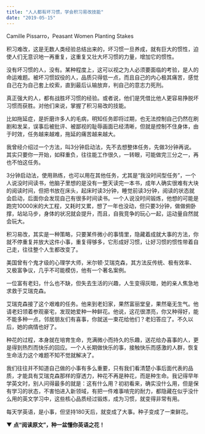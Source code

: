 ```yaml
---
title: "人人都有坏习惯，学会积习易改技能"
date: "2019-05-15"
---
```


 Camille Pissarro，Peasant Women Planting Stakes

  

积习难改，这是无数人类经验总结出来的，坏习惯一旦养成，就有巨大的惯性，迫使人们无意识地一再重复，这重复又壮大坏习惯的力量，增加它的惯性。

没有坏习惯的人，没有。某种程度上，这可以视之为人必须要面临的考验，是人的命运难题。被坏习惯奴役的人，品质只得低一点，而且自己的内心极其痛苦，感觉自己在为自己套上绞索，直到最后认输放弃，判自己的意志力死刑。

真正强大的人，都有战胜坏习惯的经验。或者说，他们是凭借比他人更容易挣脱坏习惯而获胜。对他们来说，掌握了积习易改的技能。

比如拖延症，是折磨许多人的毛病，明知任务即将过期，也无法控制自己仍然在刷剧和发呆，误事后被批评、被鄙视的耻辱画面已经清晰，但就是控制不住身体，由于时效，任务越来越难，拖延的痛苦越来越大。

我曾经介绍过一个方法，叫3分钟启动法，先不去想整体任务，先做3分钟再说。其实只要你一开始，如释重负，往往能工作很久，一转眼，可能做完三分之一，再也不怕这任务。

3分钟启动法，使用熟练，也可以用在其他任务，尤其是“我没时间型任务”，一个人说没时间读书，他脑子里想的是没有一整天读完一本书，成年人确实很难有大块的阅读时间，但把书放在床头，起床时读3分钟，睡觉前读3分钟，阅读的状态就会启动，后面你会发现自己有很多时间读书。一个人说没时间锻炼，他想的可能是跑完10000米的大工程，又耗时又累，想了一年也没动，但只要3分钟，做做俯卧撑，站站马步，身体的状况就会提升，而且，自我竞争的玩心一起，运动量自然就会玩大。

积习易改，其实是一种策略，只要某件微小的事情里，隐藏着成就大事的方法，你就不停重复并放大这件小事，重复得够多，它形成好习惯，让好习惯的惯性带着自己走，往往整个人生都改变了。

美国曾有个鬼才级的心理学大师，米尔顿·艾瑞克森，其方法反传统、极有效率、又极富争议，几乎不可能模仿，他有一个著名案例。

  

一位富有老妇，什么也不缺，但失去生活的兴趣，人生变得灰暗，她的亲人焦急地求救于艾瑞克森。

艾瑞克森接了这个艰难的任务。他来到老妇家，果然富丽堂皇，果然毫无生气。他请老妇领着参观豪宅，发现她爱种一种鲜花。他说，这花很漂亮，你又种得好，能不能多种一点，邻居朋友们有喜事，你就送一束花给他们？老妇答应了。不久以后，她的病情也好了。

种花的过程，本身就在培育生命，充满微小而持久的乐趣，送花给办喜事的人，更是得到热烈而快乐的回应。一个人长期做快乐的事，接触快乐而感激的人群，恢复生命活力这个难题不知不觉就解决了。

我们往往并不知道自己做的小事有多么重要，只有我们看清楚小事后面代表的品质，才能具有艾瑞克森那样的穿透力，种花不再是种花，而是种生命。我记得早年学英文时，别人问得最多的就是：这有什么用？初初看来，确实没什么用，但是保有学习的状态，不害怕进入新领域，有把一件难事啃完的耐力，都隐藏在似乎没什么用的英文学习中，这些核心品质经过锻炼，成为习惯，就变得非常有用。

  

每天学英语，是小事，但坚持180天后，就变成了大事。种子变成了一束鲜花。

  

  

**▼** **点“阅读原文”，种一盆懂你英语之花！**
